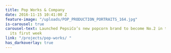 ```yaml
---
title: Pop Works & Company
date: 2016-11-15 10:41:00 Z
feature-image: "/uploads/POP_PRODUCTION_PORTRAITS_164.jpg"
is-carousel: true
carousel-text: Launched PepsiCo’s new popcorn brand to become No.2 in the market in
  its first week
link: "/projects/pop-works/ "
has_darkoverlay: true
---
```


